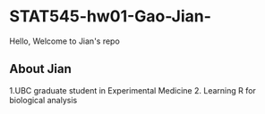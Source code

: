 # STAT545-hw01-Gao-Jian-
Hello, Welcome to Jian's repo 
## About Jian 
1.UBC graduate student in Experimental Medicine 
2. Learning R for biological analysis 
